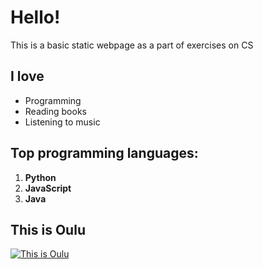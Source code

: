 # Hello!

This is a basic static webpage as a part of exercises on CS

## I love
- Programming
- Reading books
- Listening to music


##  Top programming languages:
1. **Python**
2. **JavaScript**
3. **Java**


## This is Oulu
[![This is Oulu](https://visitoulu.fi/wp-content/uploads/2022/05/Toripolliisi3.jpg)](https://visitoulu.fi/wp-content/uploads/2022/05/Toripolliisi3.jpg)

